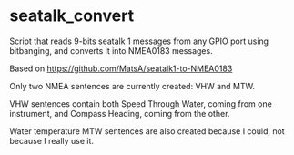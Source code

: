 # seatalk_convert
Script that reads 9-bits seatalk 1 messages from any GPIO port using bitbanging, and converts it into NMEA0183 messages.

Based on https://github.com/MatsA/seatalk1-to-NMEA0183

Only two NMEA sentences are currently created: VHW and MTW.

VHW sentences contain both Speed Through Water, coming from one instrument, and Compass Heading, coming from the other.

Water temperature MTW sentences are also created because I could, not because I really use it.
